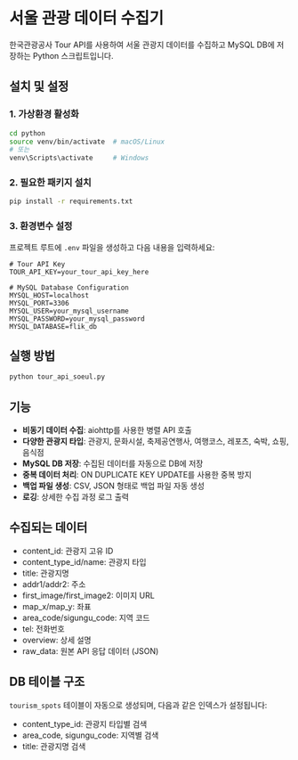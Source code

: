 # 서울 관광 데이터 수집기

한국관광공사 Tour API를 사용하여 서울 관광지 데이터를 수집하고 MySQL DB에 저장하는 Python 스크립트입니다.

## 설치 및 설정

### 1. 가상환경 활성화
```bash
cd python
source venv/bin/activate  # macOS/Linux
# 또는
venv\Scripts\activate     # Windows
```

### 2. 필요한 패키지 설치
```bash
pip install -r requirements.txt
```

### 3. 환경변수 설정
프로젝트 루트에 `.env` 파일을 생성하고 다음 내용을 입력하세요:

```env
# Tour API Key
TOUR_API_KEY=your_tour_api_key_here

# MySQL Database Configuration
MYSQL_HOST=localhost
MYSQL_PORT=3306
MYSQL_USER=your_mysql_username
MYSQL_PASSWORD=your_mysql_password
MYSQL_DATABASE=flik_db
```

## 실행 방법

```bash
python tour_api_soeul.py
```

## 기능

- **비동기 데이터 수집**: aiohttp를 사용한 병렬 API 호출
- **다양한 관광지 타입**: 관광지, 문화시설, 축제공연행사, 여행코스, 레포츠, 숙박, 쇼핑, 음식점
- **MySQL DB 저장**: 수집된 데이터를 자동으로 DB에 저장
- **중복 데이터 처리**: ON DUPLICATE KEY UPDATE를 사용한 중복 방지
- **백업 파일 생성**: CSV, JSON 형태로 백업 파일 자동 생성
- **로깅**: 상세한 수집 과정 로그 출력

## 수집되는 데이터

- content_id: 관광지 고유 ID
- content_type_id/name: 관광지 타입
- title: 관광지명
- addr1/addr2: 주소
- first_image/first_image2: 이미지 URL
- map_x/map_y: 좌표
- area_code/sigungu_code: 지역 코드
- tel: 전화번호
- overview: 상세 설명
- raw_data: 원본 API 응답 데이터 (JSON)

## DB 테이블 구조

`tourism_spots` 테이블이 자동으로 생성되며, 다음과 같은 인덱스가 설정됩니다:
- content_type_id: 관광지 타입별 검색
- area_code, sigungu_code: 지역별 검색
- title: 관광지명 검색

